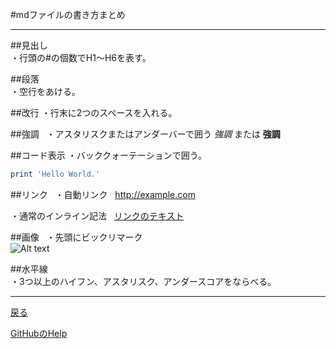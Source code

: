 #mdファイルの書き方まとめ
***  

##見出し  
・行頭の#の個数でH1～H6を表す。  


##段落  
・空行をあける。  


##改行
・行末に2つのスペースを入れる。


##強調  
・アスタリスクまたはアンダーバーで囲う
*強調* または __強調__  


##コード表示
・バッククォーテーションで囲う。  

```ruby:hoge.rb
print 'Hello World.'
```


##リンク  
・自動リンク  
<http://example.com>  

・通常のインライン記法  
[リンクのテキスト](リンクのアドレス "リンクのタイトル")


##画像  
・先頭にビックリマーク  
![Alt text](/path/to/img.jpg)  


##水平線  
・3つ以上のハイフン、アスタリスク、アンダースコアをならべる。  
***  


[戻る](../README.md)


[GitHubのHelp](https://help.github.com/articles/basic-writing-and-formatting-syntax/)
